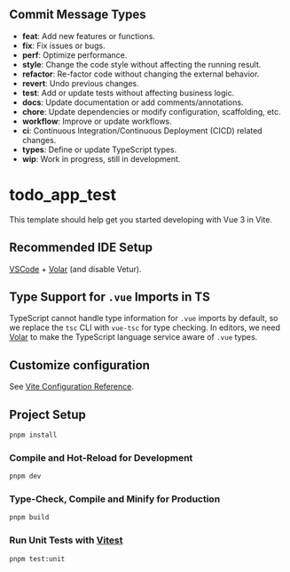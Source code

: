 ## Commit Message Types

- **feat**: Add new features or functions.
- **fix**: Fix issues or bugs.
- **perf**: Optimize performance.
- **style**: Change the code style without affecting the running result.
- **refactor**: Re-factor code without changing the external behavior.
- **revert**: Undo previous changes.
- **test**: Add or update tests without affecting business logic.
- **docs**: Update documentation or add comments/annotations.
- **chore**: Update dependencies or modify configuration, scaffolding, etc.
- **workflow**: Improve or update workflows.
- **ci**: Continuous Integration/Continuous Deployment (CICD) related changes.
- **types**: Define or update TypeScript types.
- **wip**: Work in progress, still in development.

# todo_app_test

This template should help get you started developing with Vue 3 in Vite.

## Recommended IDE Setup

[VSCode](https://code.visualstudio.com/) + [Volar](https://marketplace.visualstudio.com/items?itemName=Vue.volar) (and disable Vetur).

## Type Support for `.vue` Imports in TS

TypeScript cannot handle type information for `.vue` imports by default, so we replace the `tsc` CLI with `vue-tsc` for type checking. In editors, we need [Volar](https://marketplace.visualstudio.com/items?itemName=Vue.volar) to make the TypeScript language service aware of `.vue` types.

## Customize configuration

See [Vite Configuration Reference](https://vitejs.dev/config/).

## Project Setup

```sh
pnpm install
```

### Compile and Hot-Reload for Development

```sh
pnpm dev
```

### Type-Check, Compile and Minify for Production

```sh
pnpm build
```

### Run Unit Tests with [Vitest](https://vitest.dev/)

```sh
pnpm test:unit
```
